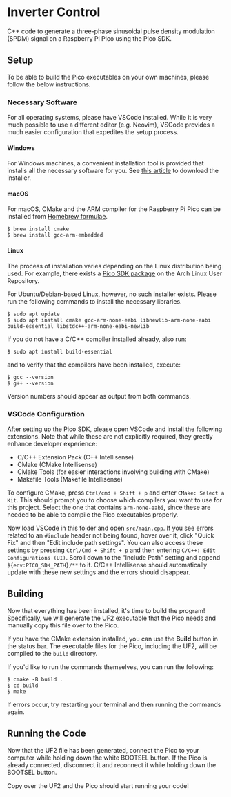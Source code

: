 # Inverter Control

C++ code to generate a three-phase sinusoidal pulse density modulation (SPDM)
signal on a Raspberry Pi Pico using the Pico SDK.

## Setup

To be able to build the Pico executables on your own machines, please follow
the below instructions.

### Necessary Software

For all operating systems, please have VSCode installed. While it is very much
possible to use a different editor (e.g. Neovim), VSCode provides a much easier
configuration that expedites the setup process.

#### Windows

For Windows machines, a convenient installation tool is provided that installs
all the necessary software for you. See [this article](https://www.raspberrypi.com/news/raspberry-pi-pico-windows-installer/) to download the installer.

#### macOS

For macOS, CMake and the ARM compiler for the Raspberry Pi Pico can be installed from
[Homebrew formulae](https://brew.sh).

```shell
$ brew install cmake
$ brew install gcc-arm-embedded
```

#### Linux

The process of installation varies depending on the Linux distribution being used.
For example, there exists a [Pico SDK package](https://aur.archlinux.org/packages/pico-sdk)
on the Arch Linux User Repository.

For Ubuntu/Debian-based Linux, however, no such installer exists. Please run
the following commands to install the necessary libraries.

```shell
$ sudo apt update
$ sudo apt install cmake gcc-arm-none-eabi libnewlib-arm-none-eabi build-essential libstdc++-arm-none-eabi-newlib
```

If you do not have a C/C++ compiler installed already, also run:

```shell
$ sudo apt install build-essential
```

and to verify that the compilers have been installed, execute:

```shell
$ gcc --version
$ g++ --version
```

Version numbers should appear as output from both commands.

### VSCode Configuration

After setting up the Pico SDK, please open VSCode and install the following
extensions. Note that while these are not explicitly required, they greatly
enhance developer experience:

- C/C++ Extension Pack (C++ Intellisense)
- CMake (CMake Intellisense)
- CMake Tools (for easier interactions involving building with CMake)
- Makefile Tools (Makefile Intellisense)

To configure CMake, press `Ctrl/cmd + Shift + p` and enter
`CMake: Select a Kit`. This should prompt you to choose which compilers you
want to use for this project. Select the one that contains `arm-none-eabi`,
since these are needed to be able to compile the Pico executables properly.

Now load VSCode in this folder and open `src/main.cpp`. If you see errors
related to an `#include` header not being found, hover over it, click
"Quick Fix" and then "Edit include path settings". You can also access these
settings by pressing `Ctrl/Cmd + Shift + p` and then entering
`C/C++: Edit Configurations (UI)`. Scroll down to the "Include Path" setting
and append `${env:PICO_SDK_PATH}/**` to it. C/C++ Intellisense should
automatically update with these new settings and the errors should disappear.

## Building

Now that everything has been installed, it's time to build the program!
Specifically, we will generate the UF2 executable that the Pico needs and
manually copy this file over to the Pico.

If you have the CMake extension installed, you can use the **Build** button in the status bar.
The executable files for the Pico, including the UF2, will be compiled to the `build` directory.

If you'd like to run the commands themselves, you can run the following:

```shell
$ cmake -B build .
$ cd build
$ make
```

If errors occur, try restarting your terminal and then running the
commands again.

## Running the Code

Now that the UF2 file has been generated, connect the Pico to your computer
while holding down the white BOOTSEL button. If the Pico is already connected,
disconnect it and reconnect it while holding down the BOOTSEL button.

Copy over the UF2 and the Pico should start running your code!

